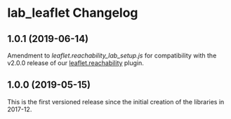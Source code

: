 # lab_leaflet Changelog

## 1.0.1 (2019-06-14)

Amendment to *leaflet.reachability_lab_setup.js* for compatibility with the v2.0.0 release of our [leaflet.reachability](https://github.com/traffordDataLab/leaflet.reachability) plugin.

## 1.0.0 (2019-05-15)

This is the first versioned release since the initial creation of the libraries in 2017-12.
